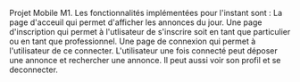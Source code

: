 Projet Mobile M1.
Les fonctionnalités implémentées pour l'instant sont :
La page d'acceuil qui permet d'afficher les annonces du jour.
Une page d'inscription qui permet à l'utlisateur de s'inscrire soit en tant que particulier ou en tant que professionnel.
Une page de connexion qui permet à l'utilisateur de ce connecter.
L'utilisateur une fois connecté peut déposer une annonce et rechercher une annonce.
Il peut aussi voir son profil et se deconnecter.